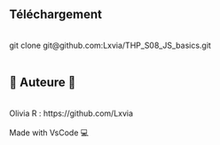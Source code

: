 <h2>Téléchargement</h2><br>
git clone git@github.com:Lxvia/THP_S08_JS_basics.git
<br><br>
<h2>🐥 Auteure 🐥</h2><br>
Olivia R : https://github.com/Lxvia
<br><br>
Made with VsCode 💻
